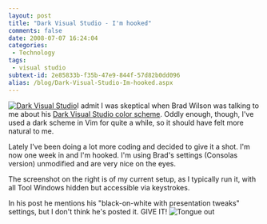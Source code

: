 ```yaml
---
layout: post
title: "Dark Visual Studio - I'm hooked"
comments: false
date: 2008-07-07 16:24:04
categories:
 - Technology
tags:
 - visual studio
subtext-id: 2e85833b-f35b-47e9-844f-57d82b0dd096
alias: /blog/Dark-Visual-Studio-Im-hooked.aspx
---
```



[![Dark Visual Studio](/images/blog/WindowsLiveWriter/DarkVisualStudioImhooked_F3DE/image_thumb.png)](/images/blog/WindowsLiveWriter/DarkVisualStudioImhooked_F3DE/image_2.png)I admit I was skeptical when Brad Wilson was talking to me about his [Dark Visual Studio color scheme](http://www.agileprogrammer.com/dotnetguy/archive/2006/09/07/19030.aspx). Oddly enough, though, I've used a dark scheme in Vim for quite a while, so it should have felt more natural to me.

Lately I've been doing a lot more coding and decided to give it a shot. I'm now one week in and I'm hooked. I'm using Brad's settings (Consolas version) unmodified and are very nice on the eyes.

The screenshot on the right is of my current setup, as I typically run it, with all Tool Windows hidden but accessible via keystrokes.

In his post he mentions his "black-on-white with presentation tweaks" settings, but I don't think he's posted it. GIVE IT! ![Tongue out](http://messenger.msn.com/MMM2006-04-19_17.00/Resource/emoticons/tongue_smile.gif)
